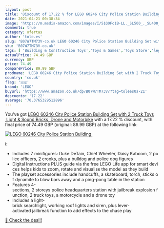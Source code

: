 ```yaml
---
layout: post
title: 'Discount of 17.22 % for LEGO 60246 City Police Station Building '
date: 2021-04-21 00:38:34
image: 'https://m.media-amazon.com/images/I/51Q0Fc1B-LL._SL500_._SL400_.jpg'
comments: true
category: ofertas
author: 'tole.es'
slug: 'B07W7TM73V-co.uk LEGO 60246 City Police Station Building Set with 2...'
sku: 'B07W7TM73V-co.uk'
tags: [ 'Building & Construction Toys','Toys & Games','Toys Store','lego', ]
actualPrice: 74.49 GBP
currency: GBP
price: 74.49
comparePrice: 89.99 GBP
prodname: 'LEGO 60246 City Police Station Building Set with 2 Truck Toys  Light & Sound Bricks  Drone and Motorbike'
country: 'co.uk'
flag: '🇬🇧'
brand: 'LEGO'
buyurl: 'https://www.amazon.co.uk/dp/B07W7TM73V/?tag=tolees0a-21'
descuento: '17.22'
average: '70.3765329512896'
---
```


You've got [LEGO 60246 City Police Station Building Set with 2 Truck Toys  Light & Sound Bricks  Drone and Motorbike](https://www.amazon.co.uk/dp/B07W7TM73V/?tag=tolees0a-21) with a  17.22 % discount, with final price of 74.49 GBP (original: 89.99 GBP) at the following link:

[![LEGO 60246 City Police Station Building ](https://m.media-amazon.com/images/I/51Q0Fc1B-LL._SL500_._SL400_.jpg)](https://www.amazon.co.uk/dp/B07W7TM73V/?tag=tolees0a-21)

ℹ️:

- Includes 7 minifigures: Duke DeTain, Chief Wheeler, Daisy Kaboom, 2 police officers, 2 crooks, plus a bulldog and police dog figures
- Digital Instructions PLUS guide via the free LEGO Life app for smart devices helps kids to zoom, rotate and visualise the model as they build
- The playset accessories include handcuffs, a skateboard, torch, sticks of dynamite to blow bars away and a ping-pong table in the station
- Features 4-sections, 2 storeys police headquarters station with jailbreak explosion function, 2 truck toys, a motorcycle and a drone toy
- Includes a light-brick searchlight, working roof lights and siren, plus lever-activated jailbreak function to add effects to the chase play

[🛒 Check the deal!!](https://www.amazon.co.uk/dp/B07W7TM73V/?tag=tolees0a-21)
